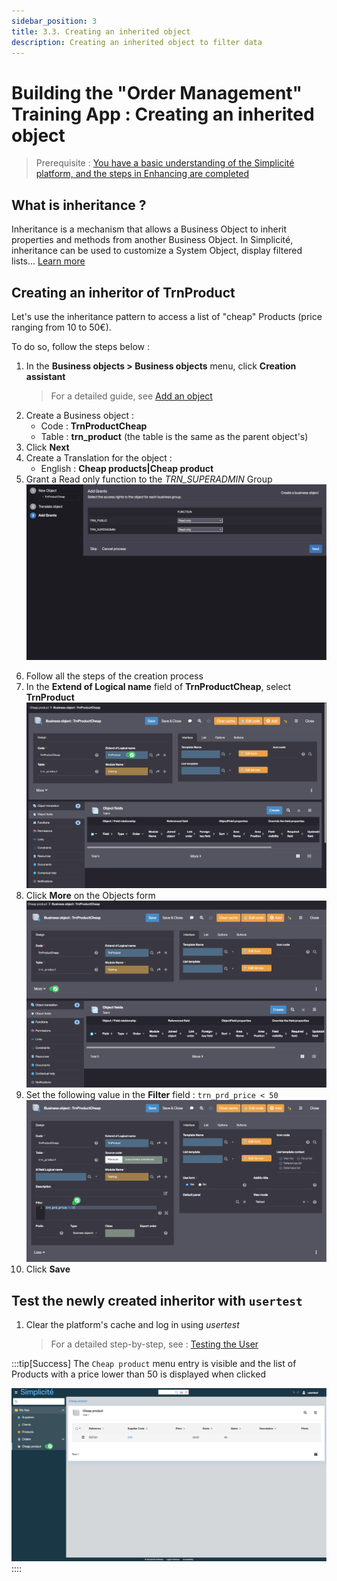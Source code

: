 ```yaml
---
sidebar_position: 3
title: 3.3. Creating an inherited object
description: Creating an inherited object to filter data
---
```


# Building the "Order Management" Training App : Creating an inherited object

> Prerequisite : [You have a basic understanding of the Simplicité platform, and the steps in Enhancing are completed](/category/2-expanding-your-app)


## What is inheritance ?

Inheritance is a mechanism that allows a Business Object to inherit properties and methods from another Business Object. In Simplicité, inheritance can be used to customize a System Object, display filtered lists... [Learn more](/make/businessobjects/business-objects.md#configuration)

## Creating an inheritor of TrnProduct

Let's use the inheritance pattern to access a list of "cheap" Products (price ranging from 10 to 50€).

To do so, follow the steps below :
1. In the **Business objects > Business objects** menu, click **Creation assistant** 
    > For a detailed guide, see [Add an object](/tutorial/expanding/addobjects)
2. Create a Business object :
    - Code : **TrnProductCheap**
    - Table : **trn_product** (the table is the same as the parent object's)
3. Click **Next**
4. Create a Translation for the object :
    - English : **Cheap products|Cheap product**
5. Grant a Read only function to the *TRN_SUPERADMIN* Group
     ![](img/inheritance/add-grant.png)
<!--<details>
    <summary>Screenshot</summary>

    ![](img/inheritance/add-grant.png)
</details>-->
6. Follow all the steps of the creation process
7. In the **Extend of Logical name** field of **TrnProductCheap**, select **TrnProduct**  
    ![](img/inheritance/extend-field.png)
8. Click **More** on the Objects form  
    ![](img/inheritance/more.png)
9. Set the following value in the **Filter** field : `trn_prd_price < 50`   
    ![](img/inheritance/filter-value.png)
10. Click **Save**


## Test the newly created inheritor with `usertest` 

1. Clear the platform's cache and log in using *usertest*
    > For a detailed step-by-step, see : [Testing the User](/tutorial/getting-started/user#activating-and-testing-the-user)

:::tip[Success]
The `Cheap product` menu entry is visible and the list of Products with a price lower than 50 is displayed when clicked  

![](img/inheritance/success.png)
::::